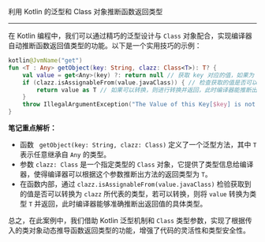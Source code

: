 利用 Kotlin 的泛型和 Class 对象推断函数返回类型

------

在 Kotlin 编程中，我们可以通过精巧的泛型设计与 `Class` 对象配合，实现编译器自动推断函数返回值类型的功能。以下是一个实用技巧的示例：

```kotlin
kotlin@JvmName("get")
fun <T : Any> getObject(key: String, clazz: Class<T>): T? {
    val value = get<Any>(key) ?: return null // 获取 key 对应的值，如果为 null 则直接返回 null
    if (clazz.isAssignableFrom(value.javaClass)) { // 检查获取的值是否可以转换为目标类型
        return value as T // 如果可以转换，则进行转换并返回，此时编译器能推断出确切的类型 T
    }
    throw IllegalArgumentException("The Value of this Key[$key] is not a Class<${clazz.name}> type in the context") // 如果类型不匹配，则抛出异常
}
```

**笔记重点解析：**

- 函数 ` getObject(key: String, clazz: Class)` 定义了一个泛型方法，其中 `T` 表示任意继承自 `Any` 的类型。
- 参数 `clazz: Class` 是一个指定类型的 `Class` 对象，它提供了类型信息给编译器，使得编译器可以根据这个参数推断出方法的返回类型为 `T`。
- 在函数内部，通过 `clazz.isAssignableFrom(value.javaClass)` 检验获取到的值是否可以转换为 `clazz` 所代表的类型，若可以转换，则将 `value` 转换为类型 `T` 并返回，此时编译器能够准确推断出返回值的具体类型。

总之，在此案例中，我们借助 Kotlin 泛型机制和 `Class` 类型参数，实现了根据传入的类对象动态推导函数返回类型的功能，增强了代码的灵活性和类型安全性。